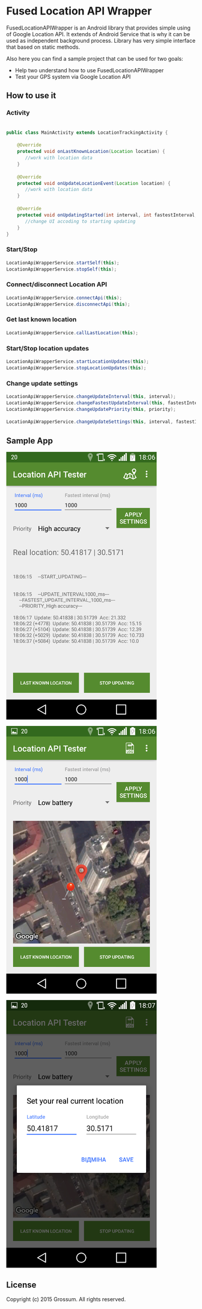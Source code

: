 # Fused Location API Wrapper
FusedLocationAPIWrapper is an Android library that provides simple using of Google Location API. It extends of Android Service that is why it can be used as independent background process. 
Library has very simple interface that based on static methods.

Also here you can find a sample project that can be used for two goals:
- Help two understand how to use FusedLocationAPIWrapper
- Test your GPS system via Google Location API

How to use it
---------------

### Activity

```java

public class MainActivity extends LocationTrackingActivity {

    @Override
    protected void onLastKnownLocation(Location location) {
       //work with location data
    }

    @Override
    protected void onUpdateLocationEvent(Location location) {
       //work with location data
    }

    @Override
    protected void onUpdatingStarted(int interval, int fastestInterval, String priority) {
       //change UI accoding to starting updating
    }
}
```
### Start/Stop

```java
LocationApiWrapperService.startSelf(this);
LocationApiWrapperService.stopSelf(this);
```
### Connect/disconnect Location API
```java
LocationApiWrapperService.connectApi(this);
LocationApiWrapperService.disconnectApi(this);
```
### Get last known location

```java
LocationApiWrapperService.callLastLocation(this);
```
### Start/Stop location updates

```java
LocationApiWrapperService.startLocationUpdates(this);
LocationApiWrapperService.stopLocationUpdates(this);
```
### Change update settings

```java
LocationApiWrapperService.changeUpdateInterval(this, interval);
LocationApiWrapperService.changeFastestUpdateInterval(this, fastestInterval);
LocationApiWrapperService.changeUpdatePriority(this, priority);

LocationApiWrapperService.changeUpdateSettings(this, interval, fastestInterval, priority);
```

Sample App
---------------

![Examples](/FusedLocationAPIWrapper/resources/sample_app_screen_1.png?raw=true "Title") 

![Examples](/FusedLocationAPIWrapper/resources/sample_app_screen_2.png?raw=true ) 

![Examples](/FusedLocationAPIWrapper/resources/sample_app_screen_3.png?raw=true )

License
-------
Copyright (c) 2015 Grossum. All rights reserved.

